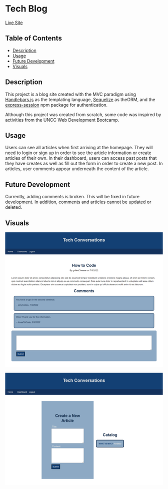 # Tech Blog

[Live Site](https://blooming-hamlet-75697.herokuapp.com/)

## Table of Contents

- [Description](#description)
- [Usage](#usage)
- [Future Development](#future-development)
- [Visuals](#visuals)

## Description

This project is a blog site created with the MVC paradigm using [Handlebars.js](https://handlebarsjs.com/guide/) as the templating language, [Sequelize](https://sequelize.org/) as theORM, and the [express-session](https://www.npmjs.com/package/express-session) npm package for authentication.

Although this project was created from scratch, some code was inspired by activities from the UNCC Web Development Bootcamp.

## Usage

Users can see all articles when first arriving at the homepage. They will need to login or sign up in order to see the article information or create articles of their own. In their dashboard, users can access past posts that they have creates as well as fill out the form in order to create a new post. In articles, user comments appear underneath the content of the article.

## Future Development

Currently, adding comments is broken. This will be fixed in future development. In addition, comments and articles cannot be updated or deleted.

## Visuals

![Tech Blog](./README-images/Tech-Blog.png)

![Dashboard](./README-images/Dashboard.png)
